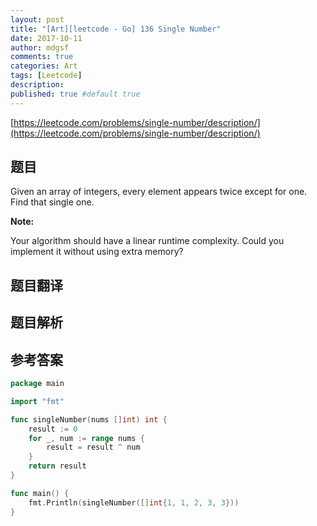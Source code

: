 ```yaml
---
layout: post
title: "[Art][leetcode - Go] 136 Single Number"
date: 2017-10-11
author: mdgsf
comments: true
categories: Art
tags: [Leetcode]
description:
published: true #default true
---
```


[https://leetcode.com/problems/single-number/description/](https://leetcode.com/problems/single-number/description/)

## 题目

Given an array of integers, every element appears twice except for one. Find that single one.

**Note:**

Your algorithm should have a linear runtime complexity. Could you implement it without using extra memory? 

## 题目翻译

## 题目解析

## 参考答案

```go
package main

import "fmt"

func singleNumber(nums []int) int {
	result := 0
	for _, num := range nums {
		result = result ^ num
	}
	return result
}

func main() {
	fmt.Println(singleNumber([]int{1, 1, 2, 3, 3}))
}
```

